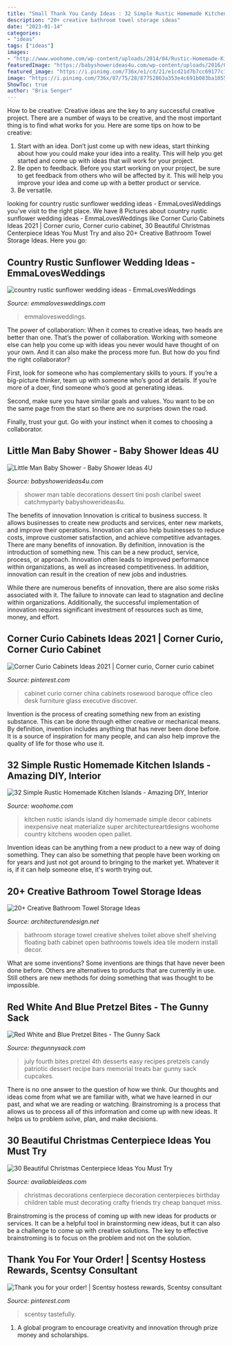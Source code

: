 ```yaml
---
title: "Small Thank You Candy Ideas : 32 Simple Rustic Homemade Kitchen Islands"
description: "20+ creative bathroom towel storage ideas"
date: "2023-01-14"
categories:
- "ideas"
tags: ["ideas"]
images:
- "http://www.woohome.com/wp-content/uploads/2014/04/Rustic-Homemade-Kitchen-Islands-5.jpg"
featuredImage: "https://babyshowerideas4u.com/wp-content/uploads/2016/03/little-man-baby-shower-decorations-dessert-table.jpg"
featured_image: "https://i.pinimg.com/736x/e1/cd/21/e1cd21d7b7cc69177c1f1c56790e79b1.jpg"
image: "https://i.pinimg.com/736x/87/75/28/87752863a353e4c691b083ba10553df4.jpg"
ShowToc: true
author: "Bria Senger"
---
```



How to be creative:
Creative ideas are the key to any successful creative project. There are a number of ways to be creative, and the most important thing is to find what works for you. Here are some tips on how to be creative: 
1. Start with an idea. Don’t just come up with new ideas, start thinking about how you could make your idea into a reality. This will help you get started and come up with ideas that will work for your project. 
2. Be open to feedback. Before you start working on your project, be sure to get feedback from others who will be affected by it. This will help you improve your idea and come up with a better product or service. 
3. Be versatile.

	

		
looking for country rustic sunflower wedding ideas - EmmaLovesWeddings you've visit to the right place. We have 8 Pictures about country rustic sunflower wedding ideas - EmmaLovesWeddings like Corner Curio Cabinets Ideas 2021 | Corner curio, Corner curio cabinet, 30 Beautiful Christmas Centerpiece Ideas You Must Try and also 20+ Creative Bathroom Towel Storage Ideas. Here you go:
		
    
## Country Rustic Sunflower Wedding Ideas - EmmaLovesWeddings

<img loading=lazy src="https://emmalovesweddings.com/wp-content/uploads/2019/08/country-rustic-sunflower-wedding-ideas-560x765.jpg" onerror="this.onerror=null;this.src='https://tse1.mm.bing.net/th?id=OIP.aBPYq8vEx90Gir-SbxqrKAHaKH&amp;pid=15.1';" alt="country rustic sunflower wedding ideas - EmmaLovesWeddings">

_Source: emmalovesweddings.com_

>emmalovesweddings. 

	

The power of collaboration:
When it comes to creative ideas, two heads are better than one. That’s the power of collaboration.
Working with someone else can help you come up with ideas you never would have thought of on your own. And it can also make the process more fun. But how do you find the right collaborator?

First, look for someone who has complementary skills to yours. If you’re a big-picture thinker, team up with someone who’s good at details. If you’re more of a doer, find someone who’s good at generating ideas.

Second, make sure you have similar goals and values. You want to be on the same page from the start so there are no surprises down the road.

Finally, trust your gut. Go with your instinct when it comes to choosing a collaborator.

    
## Little Man Baby Shower - Baby Shower Ideas 4U

<img loading=lazy src="https://babyshowerideas4u.com/wp-content/uploads/2016/03/little-man-baby-shower-decorations-dessert-table.jpg" onerror="this.onerror=null;this.src='https://tse3.mm.bing.net/th?id=OIP.II3kwoWbABaiLXqwCnTbCAHaKu&amp;pid=15.1';" alt="Little Man Baby Shower - Baby Shower Ideas 4U">

_Source: babyshowerideas4u.com_

>shower man table decorations dessert tini posh claribel sweet catchmyparty babyshowerideas4u. 

	

The benefits of innovation
Innovation is critical to business success. It allows businesses to create new products and services, enter new markets, and improve their operations. Innovation can also help businesses to reduce costs, improve customer satisfaction, and achieve competitive advantages.
There are many benefits of innovation. By definition, innovation is the introduction of something new. This can be a new product, service, process, or approach. Innovation often leads to improved performance within organizations, as well as increased competitiveness. In addition, innovation can result in the creation of new jobs and industries.

While there are numerous benefits of innovation, there are also some risks associated with it. The failure to innovate can lead to stagnation and decline within organizations. Additionally, the successful implementation of innovation requires significant investment of resources such as time, money, and effort.

    
## Corner Curio Cabinets Ideas 2021 | Corner Curio, Corner Curio Cabinet

<img loading=lazy src="https://i.pinimg.com/736x/e1/cd/21/e1cd21d7b7cc69177c1f1c56790e79b1.jpg" onerror="this.onerror=null;this.src='https://tse4.mm.bing.net/th?id=OIP.DdL7up1VJnKeb0ciRv3X9AHaLK&amp;pid=15.1';" alt="Corner Curio Cabinets Ideas 2021 | Corner curio, Corner curio cabinet">

_Source: pinterest.com_

>cabinet curio corner china cabinets rosewood baroque office cleo desk furniture glass executive discover. 

	

Invention is the process of creating something new from an existing substance. This can be done through either creative or mechanical means. By definition, invention includes anything that has never been done before. It is a source of inspiration for many people, and can also help improve the quality of life for those who use it.

    
## 32 Simple Rustic Homemade Kitchen Islands - Amazing DIY, Interior

<img loading=lazy src="http://www.woohome.com/wp-content/uploads/2014/04/Rustic-Homemade-Kitchen-Islands-5.jpg" onerror="this.onerror=null;this.src='https://tse3.mm.bing.net/th?id=OIP.1f1PLDSFLkFJ-taBR1hVhwHaLG&amp;pid=15.1';" alt="32 Simple Rustic Homemade Kitchen Islands - Amazing DIY, Interior">

_Source: woohome.com_

>kitchen rustic islands island diy homemade simple decor cabinets inexpensive neat materialize super architectureartdesigns woohome country kitchens wooden open pallet. 

	

Invention ideas can be anything from a new product to a new way of doing something. They can also be something that people have been working on for years and just not got around to bringing to the market yet. Whatever it is, if it can help someone else, it's worth trying out.

    
## 20+ Creative Bathroom Towel Storage Ideas

<img loading=lazy src="http://cdn.architecturendesign.net/wp-content/uploads/2015/09/AD-Creative-Bathroom-Towel-Storage-Ideas-12.jpg" onerror="this.onerror=null;this.src='https://tse1.mm.bing.net/th?id=OIP.2DHhcO-0nv1EyzHJxSh8HAHaJ4&amp;pid=15.1';" alt="20+ Creative Bathroom Towel Storage Ideas">

_Source: architecturendesign.net_

>bathroom storage towel creative shelves toilet above shelf shelving floating bath cabinet open bathrooms towels idea tile modern install decor. 

	

What are some inventions?
Some inventions are things that have never been done before. Others are alternatives to products that are currently in use. Still others are new methods for doing something that was thought to be impossible.

    
## Red White And Blue Pretzel Bites - The Gunny Sack

<img loading=lazy src="http://www.thegunnysack.com/wp-content/uploads/2016/05/Red-White-Blue-Candy-Bar-Pretzel-Bites.jpg" onerror="this.onerror=null;this.src='https://tse4.mm.bing.net/th?id=OIP.Zn3Xjc-km3fDP4AV14bK1wHaLG&amp;pid=15.1';" alt="Red White and Blue Pretzel Bites - The Gunny Sack">

_Source: thegunnysack.com_

>july fourth bites pretzel 4th desserts easy recipes pretzels candy patriotic dessert recipe bars memorial treats bar gunny sack cupcakes. 

	

There is no one answer to the question of how we think. Our thoughts and ideas come from what we are familiar with, what we have learned in our past, and what we are reading or watching. Brainstroming is a process that allows us to process all of this information and come up with new ideas. It helps us to problem solve, plan, and make decisions.

    
## 30 Beautiful Christmas Centerpiece Ideas You Must Try

<img loading=lazy src="http://availableideas.com/wp-content/uploads/2015/11/Beautiful-Christmas-Centerpieces-23.jpg" onerror="this.onerror=null;this.src='https://tse4.mm.bing.net/th?id=OIP.bpDxslBYTWBbi-lL1piCugHaJ4&amp;pid=15.1';" alt="30 Beautiful Christmas Centerpiece Ideas You Must Try">

_Source: availableideas.com_

>christmas decorations centerpiece decoration centerpieces birthday children table must decorating crafty friends try cheap banquet miss. 

	

Brainstroming is the process of coming up with new ideas for products or services. It can be a helpful tool in brainstorming new ideas, but it can also be a challenge to come up with creative solutions. The key to effective brainstroming is to focus on the problem and not on the solution.

    
## Thank You For Your Order! | Scentsy Hostess Rewards, Scentsy Consultant

<img loading=lazy src="https://i.pinimg.com/736x/87/75/28/87752863a353e4c691b083ba10553df4.jpg" onerror="this.onerror=null;this.src='https://tse3.mm.bing.net/th?id=OIP.idjri2FQ7V2L05yaRvoibwHaLH&amp;pid=15.1';" alt="Thank you for your order! | Scentsy hostess rewards, Scentsy consultant">

_Source: pinterest.com_

>scentsy tastefully. 

	

1. A global program to encourage creativity and innovation through prize money and scholarships. 

